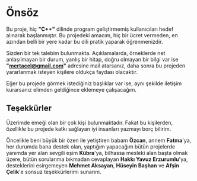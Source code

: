 # Önsöz

 Bu proje, hiç **"C++"** dilinde program geliştirmemiş kullanıcıları hedef alınarak başlanmıştır. Bu projedeki amacım, hiç bir ücret vermeden, en azından belli bir yere kadar bu dili pratik yaparak öğrenmenizdir.

 Sizden bir tek talebim bulunmakta. Açıklamalarda, örneklerde net anlaşılmayan bir durum, yanlış bir hitap, doğru olmayan bir bilgi var ise **"mertacel@gmail.com"** adresine mail atarsanız, daha sonra bu projeden yararlanmak isteyen kişilere oldukça faydası olacaktır.

 Eğer bu projede görmek istediğiniz başlıklar var ise, aynı şekilde iletişim kurarsanız elimden geldiğince eklemeye çalışacağım.


## Teşekkürler

 Üzerimde emeği olan bir çok kişi bulunmaktadır. Fakat bu kişilerden, özellikle bu projede katkı sağlayan iyi insanları yazmayı borç bilirim.

 Öncelikle beni büyük bir özen ile yetiştiren babam **Özcan**, annem **Fatma**'ya, her durumda bana destek olan, yaptığım yapacağım bütün projelerde yanımda yer alan sevgili eşim **Kübra**'ya, bilhassa mesleki alan başta olmak üzere, bütün sorularıma bıkmadan cevaplayan **Hakkı Yavuz Erzurumlu**'ya, desteklerini esirgemeyen **Mehmet Aksayan**, **Hüseyin Başhan** ve **Afşin Çelik**'e sonsuz teşekkürlerimi sunarım.
